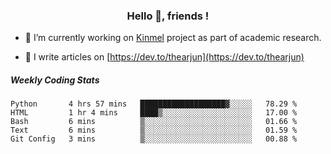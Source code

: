 <h3 align="center">Hello 👋, friends !</h3>

- 🔭 I’m currently working on [Kinmel](https://github.com/thearjun/kinmel) project as part of academic research.

- 📝 I write articles on [https://dev.to/thearjun](https://dev.to/thearjun)


##### Weekly Coding Stats
<!--START_SECTION:waka-->
```text
Python       4 hrs 57 mins   ███████████████████▓░░░░░   78.29 % 
HTML         1 hr 4 mins     ████▒░░░░░░░░░░░░░░░░░░░░   17.00 % 
Bash         6 mins          ▒░░░░░░░░░░░░░░░░░░░░░░░░   01.66 % 
Text         6 mins          ▒░░░░░░░░░░░░░░░░░░░░░░░░   01.59 % 
Git Config   3 mins          ▒░░░░░░░░░░░░░░░░░░░░░░░░   00.88 % 
```
<!--END_SECTION:waka-->
